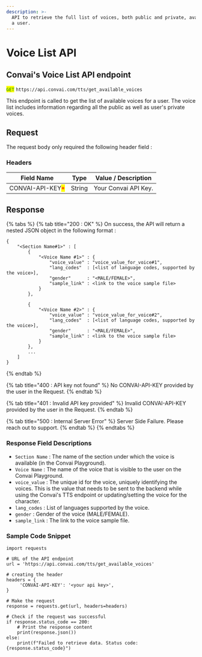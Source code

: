 ```yaml
---
description: >-
  API to retrieve the full list of voices, both public and private, available to
  a user.
---
```


# Voice List API

## Convai's Voice List API endpoint&#x20;

<mark style="color:green;">`GET`</mark> `https://api.convai.com/tts/get_available_voices`

This endpoint is called to get the list of available voices for a user. The voice list includes information regarding all the public as well as user's private voices.&#x20;

## Request

The request body only required the following header field :

### Headers

| Field Name                                       | Type   | Value / Description  |
| ------------------------------------------------ | ------ | -------------------- |
| CONVAI-API-KEY<mark style="color:red;">\*</mark> | String | Your Convai API Key. |

## Response

{% tabs %}
{% tab title="200 : OK" %}
On success, the API will return a nested JSON object in the following format :&#x20;

```
{
    "<Section Name#1>" : [
        {
            "<Voice Name #1>" : {
                "voice_value" : "voice_value_for_voice#1",
                "lang_codes"  : [<list of language codes, supported by the voice>],
                "gender"      : "<MALE/FEMALE>",
                "sample_link" : <link to the voice sample file>
            }
        },
        
        {
            "<Voice Name #2>" : {
                "voice_value" : "voice_value_for_voice#2",
                "lang_codes"  : [<list of language codes, supported by the voice>],
                "gender"      : "<MALE/FEMALE>",
                "sample_link" : <link to the voice sample file>
            }
        },
        ...
    ]
}
```
{% endtab %}

{% tab title="400 : API key not found" %}
No CONVAI-API-KEY provided by the user in the Request.
{% endtab %}

{% tab title="401 : Invalid API key provided" %}
Invalid CONVAI-API-KEY provided by the user in the Request.
{% endtab %}

{% tab title="500 : Internal Server Error" %}
Server Side Failure. Please reach out to support.
{% endtab %}
{% endtabs %}

### Response Field Descriptions&#x20;

* `Section Name` : The name of the section under which the voice is available (in the Convai Playground).
* `Voice Name` : The name of the voice that is visible to the user on the Convai Playground.
* `voice_value` : The unique id for the voice, uniquely identifying the voices. This is the value that needs to be sent to the backend while using the Convai's TTS endpoint or updating/setting the voice for the character.
* `lang_codes` : List of languages supported by the voice.
* `gender` : Gender of the voice (MALE/FEMALE).
* `sample_link` : The link to the voice sample file.



### Sample Code Snippet

```
import requests

# URL of the API endpoint
url = 'https://api.convai.com/tts/get_available_voices'

# creating the header
headers = {
     'CONVAI-API-KEY': '<your api key>',
}

# Make the request
response = requests.get(url, headers=headers)

# Check if the request was successful
if response.status_code == 200:
    # Print the response content
    print(response.json())
else:
    print(f"Failed to retrieve data. Status code: {response.status_code}")

```

